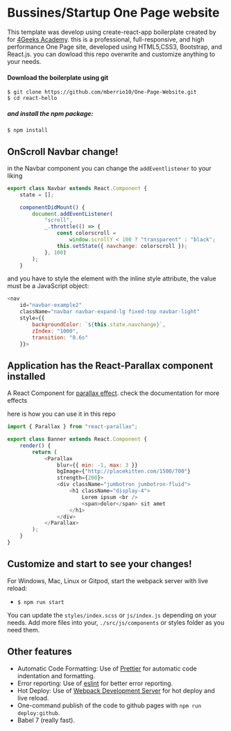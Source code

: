 # Bussines/Startup One Page website

This template was develop using create-react-app boilerplate created by for [4Geeks Academy](https://www.4geeksacademy.co/). this is a professional, full-responsive, and high performance One Page site, developed using HTML5,CSS3, Bootstrap, and React.js. you can dowload this repo overwrite and customize anything to your needs.

#### Download the boilerplate using git

```
$ git clone https://github.com/mberrio10/One-Page-Website.git
$ cd react-hello
```

##### and install the npm package:
```
$ npm install
```

## OnScroll Navbar change!

in the Navbar component you can change the `addEventlistener` to your liking 
```Javascript
export class Navbar extends React.Component {
	state = [];

	componentDidMount() {
		document.addEventListener(
			"scroll",
			_.throttle(() => {
				const colorscroll =
					window.scrollY < 100 ? "transparent" : "black";
				this.setState({ navchange: colorscroll });
			}, 100)
		);
	}
```
and you have to style the element with the inline style attribute, the value must be a JavaScript object:
```Javascript
<nav
	id="navbar-example2"
	className="navbar navbar-expand-lg fixed-top navbar-light"
	style={{
		backgroundColor: `${this.state.navchange}`,
		zIndex: "1000",
		transition: "0.6s"
	}}>
```

## Application has the React-Parallax component installed

A React Component for [parallax effect](https://reactjsexample.com/a-react-component-for-parallax-effect/). check the documentation for more effects

here is how you can use it in this repo
```Javascript
import { Parallax } from "react-parallax";

export class Banner extends React.Component {
	render() {
		return (
			<Parallax
				blur={{ min: -1, max: 3 }}
				bgImage={"http://placekitten.com/1500/700"}
				strength={200}>
				<div className="jumbotron jumbotron-fluid">
					<h1 className="display-4">
						Lorem ipsum <br />
						<span>dolor</span> sit amet
					</h1>
				</div>
			</Parallax>
		);
	}
}
```
## Customize and start to see your changes!

For Windows, Mac, Linux or Gitpod, start the webpack server with live reload:
- `$ npm run start`

You can update the `styles/index.scss` or `js/index.js` depending on your needs.
Add more files into your, `./src/js/components` or styles folder as you need them.

## Other features

- Automatic Code Formatting: Use of [Prettier](https://prettier.io/) for automatic code indentation and formatting.
- Error reporting: Use of [eslint](https://eslint.org/) for better error reporting.
- Hot Deploy: Use of [Webpack Development Server](https://webpack.js.org/configuration/dev-server/) for hot deploy and live reload.
- One-command publish of the code to github pages with `npm run deploy:github`.
- Babel 7 (really fast).
